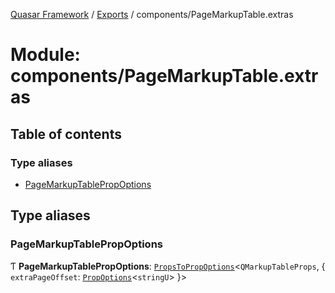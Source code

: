 [Quasar Framework](../index.md) / [Exports](../modules.md) / components/PageMarkupTable.extras

# Module: components/PageMarkupTable.extras

## Table of contents

### Type aliases

- [PageMarkupTablePropOptions](components_PageMarkupTable_extras.md#pagemarkuptablepropoptions)

## Type aliases

### PageMarkupTablePropOptions

Ƭ **PageMarkupTablePropOptions**: [`PropsToPropOptions`](components_api.md#propstopropoptions)<`QMarkupTableProps`, { `extraPageOffset`: [`PropOptions`](../interfaces/components_api.PropOptions.md)<`stringU`\>  }\>
